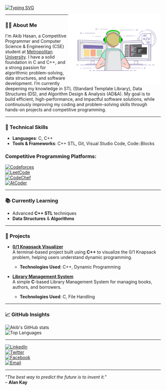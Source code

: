 [![Typing SVG](https://readme-typing-svg.demolab.com?font=Fira+Code&pause=300&color=00FFFF&center=true&vCenter=true&width=600&lines=Hi+there;I'm+Akib+Hasan;Competitive+Programmer+%7C+CSE+Undergrad)](https://git.io/typing-svg)

<img align="right" alt="Coding" width="300" src="https://raw.githubusercontent.com/devSouvik/devSouvik/master/gif3.gif" />

---

### 👨‍💻 About Me  

I'm Akib Hasan, a Competitive Programmer and Computer Science & Engineering (CSE) student at [Metropolitan University](https://metrouni.edu.bd/). I have a solid foundation in C and C++, and a strong passion for algorithmic problem-solving, data structures, and software development. I’m currently deepening my knowledge in STL (Standard Template Library), Data Structures (DS), and Algorithm Design & Analysis (AD&A). My goal is to build efficient, high-performance, and impactful software solutions, while continuously improving my coding and problem-solving skills through hands-on projects and competitive programming.


---

### 🔧 Technical Skills  

- **Languages**: C, C++  
- **Tools & Frameworks**: C++ STL, Git, Visual Studio Code, Code::Blocks  

### Competitive Programming Platforms:  
[![Codeforces](https://img.shields.io/badge/Codeforces-1F8ACB?style=flat&logo=codeforces&logoColor=white)](https://codeforces.com/profile/ak1b_hasan)  
[![LeetCode](https://img.shields.io/badge/LeetCode-FFA116?style=flat&logo=leetcode&logoColor=black)](https://leetcode.com/u/ak1b_hasan/)  
[![CodeChef](https://img.shields.io/badge/CodeChef-5B4638?style=flat&logo=codechef&logoColor=white)](https://www.codechef.com/users/jax_teller)  
[![AtCoder](https://img.shields.io/badge/AtCoder-000000?style=flat&logo=atcoder&logoColor=white)](https://atcoder.jp/users/akib_hasannnn)


---

### 📚 Currently Learning  
- Advanced **C++ STL** techniques  
- **Data Structures** & **Algorithms**  

---

### 🚀 Projects  

- **[0/1 Knapsack Visualizer](https://github.com/ak1bhasan/ADA-Project)**  
  A terminal-based project built using **C++** to visualize the 0/1 Knapsack problem, helping users understand dynamic programming.
  - **Technologies Used**: C++, Dynamic Programming

- **[Library Management System](https://github.com/ak1bhasan/FirstProjectMU)**  
  A simple **C**-based Library Management System for managing books, authors, and borrowers.
  - **Technologies Used**: C, File Handling

---

### 📈 GitHub Insights  

![Akib's GitHub stats](https://github-readme-stats.vercel.app/api?username=ak1bhasan&show_icons=true&theme=tokyonight)  
![Top Languages](https://github-readme-stats.vercel.app/api/top-langs/?username=ak1bhasan&layout=compact&theme=tokyonight)

---

[![LinkedIn](https://img.shields.io/badge/LinkedIn-0A66C2?style=for-the-badge&logo=linkedin&logoColor=white)](https://www.linkedin.com/in/ak1bhasan/)  
[![Twitter](https://img.shields.io/badge/Twitter-1DA1F2?style=for-the-badge&logo=twitter&logoColor=white)](https://x.com/__akibbb)  
[![Facebook](https://img.shields.io/badge/Facebook-1877F2?style=for-the-badge&logo=facebook&logoColor=white)](https://www.facebook.com/akib.hasan.148553)  
[![Email](https://img.shields.io/badge/Email-orange?style=for-the-badge&logo=gmail&logoColor=white)](mailto:akibhasan011@gmail.com)

---

_"The best way to predict the future is to invent it."_  
– **Alan Kay**
